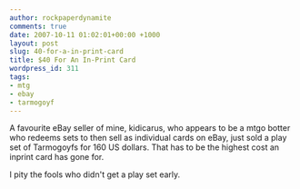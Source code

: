 ```yaml
---
author: rockpaperdynamite
comments: true
date: 2007-10-11 01:02:01+00:00 +1000
layout: post
slug: 40-for-a-in-print-card
title: $40 For An In-Print Card
wordpress_id: 311
tags:
- mtg
- ebay
- tarmogoyf
---
```


A favourite eBay seller of mine, kidicarus, who appears to be a mtgo botter who redeems sets to then sell as individual cards on eBay, just sold a play set of Tarmogoyfs for 160 US dollars. That has to be the highest cost an inprint card has gone for.

I pity the fools who didn't get a play set early.
